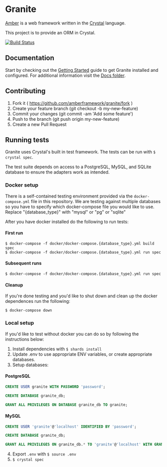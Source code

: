 # Granite

[Amber](https://github.com/amberframework/amber) is a web framework written in
the [Crystal](https://github.com/crystal-lang/crystal) language.

This project is to provide an ORM in Crystal.

[![Build Status](https://img.shields.io/travis/amberframework/granite.svg?maxAge=360)](https://travis-ci.org/amberframework/granite)

## Documentation

Start by checking out the [Getting Started](docs/getting_started.md) guide to get Granite installed and configured. For additional information visit the [Docs folder](docs/).

## Contributing

   1. Fork it ( https://github.com/amberframework/granite/fork )
   2. Create your feature branch (git checkout -b my-new-feature)
   3. Commit your changes (git commit -am 'Add some feature')
   4. Push to the branch (git push origin my-new-feature)
   5. Create a new Pull Request

   ## Running tests

   Granite uses Crystal's built in test framework. The tests can be run with `$ crystal spec`.

   The test suite depends on access to a PostgreSQL, MySQL, and SQLite database to ensure the adapters work as intended.

   ### Docker setup

   There is a self-contained testing environment provided via the `docker-compose.yml` file in this repository.
   We are testing against multiple databases so you have to specify which docker-compose file you would like to use.
   Replace "{database_type}" with "mysql" or "pg" or "sqlite"

   After you have docker installed do the following to run tests:

   #### First run

   ```
   $ docker-compose -f docker/docker-compose.{database_type}.yml build spec
   $ docker-compose -f docker/docker-compose.{database_type}.yml run spec
   ```

   #### Subsequent runs

   ```
   $ docker-compose -f docker/docker-compose.{database_type}.yml run spec
   ```

   #### Cleanup

   If you're done testing and you'd like to shut down and clean up the docker dependences run the following:

   ```
   $ docker-compose down
   ```

   ### Local setup

   If you'd like to test without docker you can do so by following the instructions below:

   1. Install dependencies with `$ shards install `
   2. Update .env to use appropriate ENV variables, or create appropriate databases.
   3. Setup databases:

   #### PostgreSQL

   ```sql
   CREATE USER granite WITH PASSWORD 'password';

   CREATE DATABASE granite_db;

   GRANT ALL PRIVILEGES ON DATABASE granite_db TO granite;
   ```

   #### MySQL

   ```sql
   CREATE USER 'granite'@'localhost' IDENTIFIED BY 'password';

   CREATE DATABASE granite_db;

   GRANT ALL PRIVILEGES ON granite_db.* TO 'granite'@'localhost' WITH GRANT OPTION;
   ```

   4. Export `.env` with `$ source .env`
   5. `$ crystal spec`
